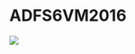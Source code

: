 # ADFS6VM2016

<a href="https://portal.azure.com/#create/Microsoft.Template/uri/https%3A%2F%2Fraw.githubusercontent.com%2j4pross%2FADFS6VM2016%2Fmaster%2Fazuredeploy.json" target="_blank">
    <img src="http://azuredeploy.net/deploybutton.png"/>
</a>
